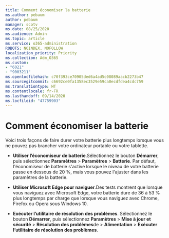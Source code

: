 ```yaml
---
title: Comment économiser la batterie
ms.author: pebaum
author: pebaum
manager: scotv
ms.date: 08/25/2020
ms.audience: Admin
ms.topic: article
ms.service: o365-administration
ROBOTS: NOINDEX, NOFOLLOW
localization_priority: Priority
ms.collection: Adm_O365
ms.custom:
- "6021"
- "9003211"
ms.openlocfilehash: c70f393ce70905ded6a4ad5c08089aacb2273b47
ms.sourcegitcommit: c6692ce0fa1358ec3529e59ca0ecdfdea4cdc759
ms.translationtype: HT
ms.contentlocale: fr-FR
ms.lasthandoff: 09/14/2020
ms.locfileid: "47759903"
---
```

# <a name="how-to-save-battery"></a>Comment économiser la batterie

Voici trois façons de faire durer votre batterie plus longtemps lorsque vous ne pouvez pas brancher votre ordinateur portable ou votre tablette.  

- **Utiliser l’économiseur de batterie**.Sélectionnez le bouton **Démarrer**, puis sélectionnez **Paramètres**  >  **Paramètres**  >  **Batterie**. Par défaut, l'économiseur de batterie s'active lorsque le niveau de votre batterie passe en dessous de 20 %, mais vous pouvez l'ajuster dans les paramètres de la batterie.
    
- **Utiliser Microsoft Edge pour naviguer**.Des tests montrent que lorsque vous naviguez avec Microsoft Edge, votre batterie dure de 36 à 53 % plus longtemps par charge que lorsque vous naviguez avec Chrome, Firefox ou Opera sous Windows 10.
    
- **Exécuter l’utilitaire de résolution des problèmes**. Sélectionnez le bouton **Démarrer**, puis sélectionnez **Paramètres** > **Mise à jour et sécurité** > **Résolution des problèmes**de  > **Alimentation** > **Exécuter l’utilitaire de résolution des problèmes**.
